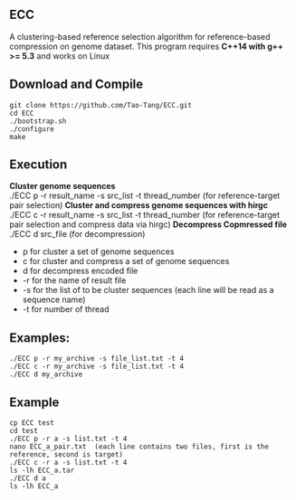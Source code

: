 ## ECC
A clustering-based reference selection algorithm for reference-based compression on genome dataset. This program requires **C++14 with g++ >= 5.3** and works on Linux

## Download and Compile
	git clone https://github.com/Tao-Tang/ECC.git
	cd ECC
	./bootstrap.sh
	./configure
	make
## Execution	
**Cluster genome sequences**<br/>
	./ECC p -r result_name -s src_list -t thread_number (for reference-target pair selection)
**Cluster and compress genome sequences with hirgc**<br/>
	./ECC c -r result_name -s src_list -t thread_number (for reference-target pair selection and compress data via hirgc)
**Decompress Copmressed file**<br/>
	./ECC d src_file (for decompression)
	
- p for cluster a set of genome sequences
- c for cluster and compress a set of genome sequences
- d for decompress encoded file
- -r for the name of result file
- -s for the list of to be cluster sequences (each line will be read as a sequence name)
- -t for number of thread


##	Examples:
	./ECC p -r my_archive -s file_list.txt -t 4
	./ECC c -r my_archive -s file_list.txt -t 4
	./ECC d my_archive

## Example
	cp ECC test
	cd test
	./ECC p -r a -s list.txt -t 4
	nano ECC_a_pair.txt  (each line contains two files, first is the reference, second is target)
	./ECC c -r a -s list.txt -t 4
	ls -lh ECC_a.tar
	./ECC d a
	ls -lh ECC_a
	
